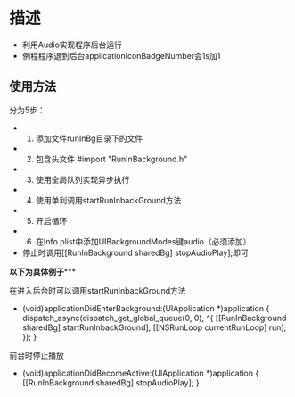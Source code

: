 # 描述
- 利用Audio实现程序后台运行
- 例程程序退到后台applicationIconBadgeNumber会1s加1


## 使用方法
分为5步：
- 1. 添加文件runInBg目录下的文件
- 2. 包含头文件   #import "RunInBackground.h"
- 3. 使用全局队列实现异步执行
- 4. 使用单利调用startRunInbackGround方法
- 5. 开启循环
- 6. 在Info.plist中添加UIBackgroundModes键audio（必须添加）
- 停止时调用[[RunInBackground sharedBg] stopAudioPlay];即可


********************************以下为具体例子***********************************

在进入后台时可以调用startRunInbackGround方法
- (void)applicationDidEnterBackground:(UIApplication *)application {
    dispatch_async(dispatch_get_global_queue(0, 0), ^{
        [[RunInBackground sharedBg] startRunInbackGround];
        [[NSRunLoop currentRunLoop] run];
    });
}

前台时停止播放
- (void)applicationDidBecomeActive:(UIApplication *)application {
    [[RunInBackground sharedBg] stopAudioPlay];
}



